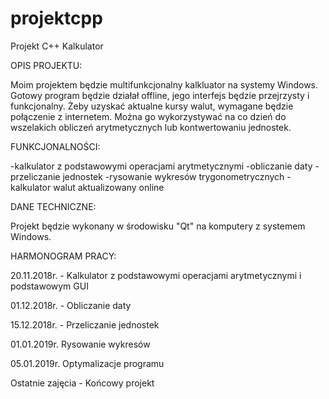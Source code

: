 # projektcpp
Projekt C++
Kalkulator

OPIS PROJEKTU:

Moim projektem będzie multifunkcjonalny kalkluator na systemy Windows. Gotowy program będzie działał offline, jego interfejs będzie przejrzysty i funkcjonalny. Żeby uzyskać aktualne kursy walut, wymagane będzie połączenie z internetem.
 Można go wykorzystywać na co dzień do wszelakich obliczeń arytmetycznych lub kontwertowaniu jednostek.

FUNKCJONALNOŚCI:

-kalkulator z podstawowymi operacjami arytmetycznymi
-obliczanie daty
-przeliczanie jednostek
-rysowanie wykresów trygonometrycznych
-kalkulator walut aktualizowany online

DANE TECHNICZNE:

Projekt będzie wykonany w środowisku "Qt" na komputery z systemem Windows.

HARMONOGRAM PRACY:

20.11.2018r.  - Kalkulator z podstawowymi operacjami arytmetycznymi i podstawowym GUI

01.12.2018r.  - Obliczanie daty

15.12.2018r. - Przeliczanie jednostek 

01.01.2019r. Rysowanie wykresów

05.01.2019r.  Optymalizacje programu

Ostatnie zajęcia - Końcowy projekt
